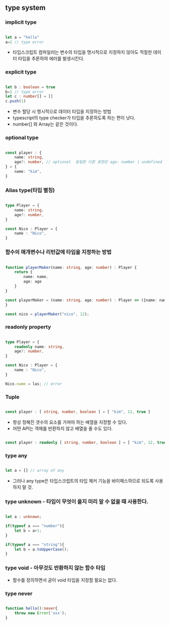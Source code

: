 ## type system

### implicit type

```typescript

let a = "hello"
a=1 // type error

```

- 타입스크립트 컴파일러는 변수의 타입을 명시적으로 지정하지 않아도 적절한 데이터 타입을 추론하여 에러를 발생시킨다.

### explicit type

```typescript

let b : boolean = true
b=1 // type error
let c : number[] = []
c.push(1)

```

- 변수 할당 시 명시적으로 데이터 타입을 지정하는 방법
- typescript의 type checker가 타입을 추론하도록 하는 편이 낫다.
- number[] 와 Array<number>는 같은 것이다.

### optional type

```typescript

const player : {
    name: string,
    age?: number, // optional  동일한 다른 표현은 age: number | undefined
} = {
    name: "kim",     
}

```

### Alias type(타입 별칭)

```typescript

type Player = {
    name: string,
    age?: number,
}

const Nico : Player = {
    name : "Nico",   
}

```

### 함수의 매개변수나 리턴값에 타입을 지정하는 방법

```typescript

function playerMaker(name: string, age: number) : Player {
    return {
        name: name,
        age: age
    }
}

const playerMaker = (name: string, age: number) : Player => ({name: name, age: age})
}

const nico = playerMaker("nico", 12);

```

### readonly property

```typescript

type Player = {
    readonly name: string,
    age?: number,
}

const Nico : Player = {
    name : "Nico",   
}

Nico.name = las; // error

```

### Tuple

```typescript

const player : [ string, number, boolean ] = [ "kim", 12, true ]

```

- 항상 정해진 갯수의 요소를 가져야 하는 배열을 지정할 수 있다.
- 어떤 API는 객체를 반환하지 않고 배열을 줄 수도 있다. 

```typescript

const player : readonly [ string, number, boolean ] = [ "kim", 12, true ]

```

### type any

```typescript

let a = [] // array of any

```

- 그러나 any type은 타입스크립트의 타입 체커 기능을 바이패스하므로 되도록 사용하지 말 것.

### type unknown - 타입이 무엇이 올지 미리 알 수 없을 때 사용한다.

```typescript

let a : unknown;

if(typeof a === "number"){
    let b = a+1;
}

if(typeof a === "string"){
    let b = a.toUpperCase();
}

```

### type void - 아무것도 반환하지 않는 함수 타입

- 함수를 정의하면서 굳이 void 타입을 지정할 필요는 없다.

### type never

```typescript

function hello():never{
    throw new Error('xxx');
}

```